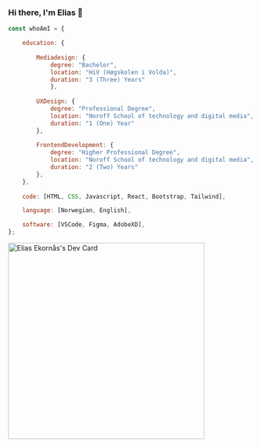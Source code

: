 ### Hi there, I'm Elias 👋
```js
const whoAmI = {

    education: {
    
        Mediadesign: {
            degree: "Bachelor",
            location: "HiV (Høgskolen i Volda)",
            duration: "3 (Three) Years"
            },
            
        UXDesign: {
            degree: "Professional Degree",
            location: "Noroff School of technology and digital media",
            duration: "1 (One) Year"
        },
        
        FrontendDevelopment: {
            degree: "Higher Professional Degree",
            location: "Noroff School of technology and digital media",
            duration: "2 (Two) Years"
        },
    },
    
    code: [HTML, CSS, Javascript, React, Bootstrap, Tailwind],

    language: [Norwegian, English],

    software: [VSCode, Figma, AdobeXD],
};
```
<a href="https://app.daily.dev/eliasekorns"><img src="https://api.daily.dev/devcards/6ab55b22013f42439e4b46a0295c2d4c.png?r=0oj" width="400" alt="Elias Ekornås's Dev Card"/></a>

